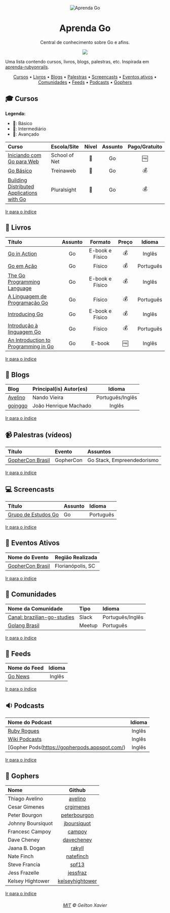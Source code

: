<p align="center">
	<img src="https://raw.githubusercontent.com/geiltonxavier/aprenda-go/master/gopher.png" alt="Aprenda Go" style="max-width:100%;">
</p>

<h1 align="center">Aprenda Go</h1>

<p align="center">Central de conhecimento sobre Go e afins.</p>

<p align="center">
	<a href="https://travis-ci.org/geiltonxavier/aprenda-go" target="_blank">
		<img src="https://travis-ci.org/geiltonxavier/aprenda-go.svg?branch=master">
	</a>
</p>

Uma lista contendo cursos, livros, blogs, palestras, etc. Inspirada em [aprenda-rubyonrails](https://github.com/felipeorlando/aprenda-rubyonrails).

<a id="user-content-Índice" class="anchor" href="#Índice" aria-hidden="true"></a>
<p align="center">
	<a href="#mortar_board-cursos">Cursos</a> •
	<a href="#book-livros">Livros</a> •
	<a href="#newspaper-blogs">Blogs</a> •
	<a href="#video_camera-palestras-v%C3%ADdeos">Palestras</a> •
	<a href="#computer-screencasts">Screencasts</a> •
	<a href="#eventos-ativos">Eventos ativos</a> •
	<a href="#speech_balloon-comunidades">Comunidades</a> •
	<a href="#paperclip-feeds">Feeds</a> •
	<a href="#sound-podcasts">Podcasts</a> •
	<a href="#bust_in_silhouette-rubistas">Gophers</a>
</p>

## :mortar_board: Cursos

**Legenda:**

- :green_heart:: Básico
- :large_orange_diamond:: Intermediário
- :red_circle:: Avançado

Curso | Escola/Site | Nível | Assunto | Pago/Gratuito
:-- | :-- | :--: | :--: | :--:
[Iniciando com Go para Web](https://www.schoolofnet.com/curso-iniciando-com-go-para-web/) | School of Net | :green_heart: | Go | :free:
[Go Básico](https://www.treinaweb.com.br/curso/go-basico) | Treinaweb | :large_orange_diamond: | Go | :moneybag:
[Building Distributed Applications with Go](https://app.pluralsight.com/library/courses/go-build-distributed-applications) | Pluralsight | :red_circle: | Go | :moneybag:

[Ir para o índice](#Índice)

## :book: Livros

Título | Assunto | Formato | Preço | Idioma
:-- | :--: | :--: | :--: | :--:
[Go in Action](http://a.co/h1a4VDb) | Go | E-book e Físico | :moneybag: | Inglês
[Go em Ação](https://novatec.com.br/livros/go-em-acao/) | Go | Físico | :moneybag: | Português
[The Go Programming Language](http://a.co/1sASvak) | Go | E-book e Físico | :moneybag: | Inglês
[A Linguagem de Programação Go](https://novatec.com.br/livros/linguagem-de-programacao-go/) | Go | Físico | :moneybag: | Português
[Introducing Go](http://a.co/c690qEt) | Go | E-book e Físico | :moneybag: | Inglês
[Introdução à linguagem Go](https://novatec.com.br/livros/introducao-linguagem-go/) | Go | Físico | :moneybag: | Português
[An Introduction to Programming in Go](http://www.golang-book.com/books/intro) | Go | E-book | :free: | Inglês

[Ir para o índice](#Índice)

## :newspaper: Blogs

Blog | Principal(is) Autor(es) | Idioma
:-- | :-- | :--:
[Avelino](https://medium.com/@avelino0) | Nando Vieira | Português/Inglês
[goinggo](https://goinggo.io/) | João Henrique Machado | Inglês

[Ir para o índice](#Índice)

## :video_camera: Palestras (vídeos)

Título | Evento | Assuntos
:-- | :-- | :--
[GopherCon Brasil](https://www.youtube.com/playlist?list=PLOpPtg0fjj4g5nB62khFCGAzhYOXuY_0k) | GopherCon | Go Stack, Empreendedorismo


[Ir para o índice](#Índice)

## :computer: Screencasts
Título | Assunto | Idioma
:-- | :-- | :--
[Grupo de Estudos Go](https://www.youtube.com/playlist?list=PLoVcZE-P715FI3sjDy7vH_8-stDGiXHA2) | Go | Português


[Ir para o índice](#Índice)


## :circus_tent: Eventos Ativos

Nome do Evento | Região Realizada
:-- | :--
[GopherCon Brasil](http://gopherconbr.org) | Florianópolis, SC


[Ir para o índice](#Índice)

## :speech_balloon: Comunidades

Nome da Comunidade | Tipo | Idioma
:-- | :-- | :--
[Canal: brazilian-go-studies](https://invite.slack.golangbridge.org/) | Slack | Português/Inglês
[Golang Brasil](https://www.meetup.com/pt-BR/golangbr/) | Meetup | Português

[Ir para o índice](#Índice)

## :paperclip: Feeds
Nome do Feed | Idioma
:-- | :--:
[Go News](https://golangweekly.com/) | Inglês


[Ir para o índice](#Índice)

## :sound: Podcasts
Nome do Podcast | Idioma
:-- | :--:
[Ruby Rogues](https://devchat.tv/ruby-rogues) | Inglês
[Wiki Podcasts](https://github.com/golang/go/wiki/Podcasts) | Inglês
[Gopher Pods(https://gopherpods.appspot.com/) | Inglês




[Ir para o índice](#Índice)

## :bust_in_silhouette: Gophers
Nome | Github
:-- | :--:
Thiago Avelino | [avelino](https://github.com/avelino)
Cesar Gimenes | [crgimenes](https://github.com/crgimenes)
Peter Bourgon | [peterbourgon](https://github.com/peterbourgon)
Johnny Boursiquot | [jboursiquot](https://github.com/jboursiquot)
Francesc Campoy | [campoy](https://github.com/campoy)
Dave Cheney | [davecheney](https://github.com/davecheney)
Jaana B. Dogan | [rakyll](https://github.com/rakyll/)
Nate Finch| [natefinch](https://github.com/natefinch)
Steve Francia | [spf13](https://github.com/spf13)
Jess Frazelle | [jessfraz](https://github.com/jessfraz)
Kelsey Hightower | [kelseyhightower](https://github.com/kelseyhightower)




[Ir para o índice](#Índice)

<h6 align="center">
	<a href="https://github.com/geiltonxavier/license/blob/master/MIT.md">MIT</a>
	©
	Geilton Xavier
</h6>
